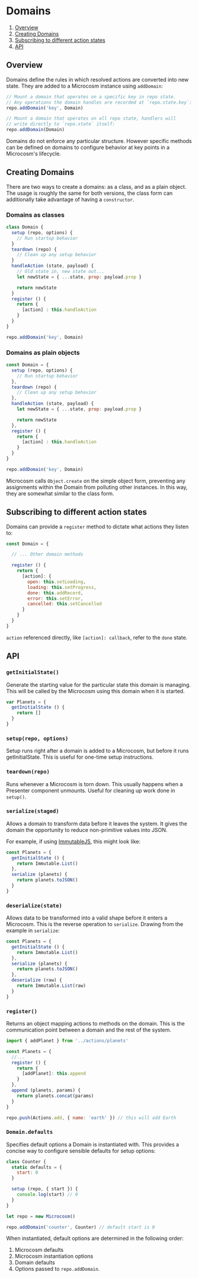 # Domains

1. [Overview](#overview)
2. [Creating Domains](#creating-domains)
3. [Subscribing to different action states](#subscribing-to-different-action-states)
4. [API](#api)

## Overview

Domains define the rules in which resolved actions are converted into
new state. They are added to a Microcosm instance using `addDomain`:

```javascript
// Mount a domain that operates on a specific key in repo state.
// Any operations the domain handles are recorded at `repo.state.key`:
repo.addDomain('key', Domain)

// Mount a domain that operates on all repo state, handlers will
// write directly to `repo.state` itself:
repo.addDomain(Domain)
```

Domains do not enforce any particular structure. However specific
methods can be defined on domains to configure behavior at key points
in a Microcosm's lifecycle.

## Creating Domains

There are two ways to create a domains: as a class, and as a plain object. The
usage is roughly the same for both versions, the class form can additionally
take advantage of having a `constructor`.

### Domains as classes

```javascript
class Domain {
  setup (repo, options) {
    // Run startup behavior
  }
  teardown (repo) {
    // Clean up any setup behavior
  }
  handleAction (state, payload) {
    // Old state in, new state out...
    let newState = { ...state, prop: payload.prop }

    return newState
  }
  register () {
    return {
      [action] : this.handleAction
    }
  }
}

repo.addDomain('key', Domain)
```

### Domains as plain objects

```javascript
const Domain = {
  setup (repo, options) {
    // Run startup behavior
  },
  teardown (repo) {
    // Clean up any setup behavior
  },
  handleAction (state, payload) {
    let newState = { ...state, prop: payload.prop }

    return newState
  },
  register () {
    return {
      [action] : this.handleAction
    }
  }
}

repo.addDomain('key', Domain)
```

Microcosm calls `Object.create` on the simple object form, preventing any
assignments within the Domain from polluting other instances. In this way, they
are somewhat similar to the class form.

## Subscribing to different action states

Domains can provide a `register` method to dictate what actions they
listen to:

```javascript
const Domain = {

  // ... Other domain methods

  register () {
    return {
      [action]: {
        open: this.setLoading,
        loading: this.setProgress,
        done: this.addRecord,
        error: this.setError,
        cancelled: this.setCancelled
      }
    }
  }
}
```

`action` referenced directly, like `[action]: callback`, refer to the
`done` state.

## API

### `getInitialState()`

Generate the starting value for the particular state this domain is
managing. This will be called by the Microcosm using this domain when
it is started.

```javascript
var Planets = {
  getInitialState () {
    return []
  }
}
```

### `setup(repo, options)`

Setup runs right after a domain is added to a Microcosm, but before it runs
getInitialState. This is useful for one-time setup instructions.

### `teardown(repo)`

Runs whenever a Microcosm is torn down. This usually happens when a
Presenter component unmounts. Useful for cleaning up work done in
`setup()`.

### `serialize(staged)`

Allows a domain to transform data before it leaves the system. It gives
the domain the opportunity to reduce non-primitive values into
JSON.

For example, if using
[ImmutableJS](https://github.com/facebook/immutable-js), this might
look like:

```javascript
const Planets = {
  getInitialState () {
    return Immutable.List()
  },
  serialize (planets) {
    return planets.toJSON()
  }
}
```

### `deserialize(state)`

Allows data to be transformed into a valid shape before it enters a
Microcosm. This is the reverse operation to `serialize`. Drawing from
the example in `serialize`:

```javascript
const Planets = {
  getInitialState () {
    return Immutable.List()
  },
  serialize (planets) {
    return planets.toJSON()
  },
  deserialize (raw) {
    return Immutable.List(raw)
  }
}
```

### `register()`

Returns an object mapping actions to methods on the domain. This is the
communication point between a domain and the rest of the system.

```javascript
import { addPlanet } from '../actions/planets'

const Planets = {
  //...
  register () {
    return {
      [addPlanet]: this.append
    }
  },
  append (planets, params) {
    return planets.concat(params)
  }
}

repo.push(Actions.add, { name: 'earth' }) // this will add Earth
```

### `Domain.defaults`

Specifies default options a Domain is instantiated with. This
provides a concise way to configure sensible defaults for setup
options:

```javascript
class Counter {
  static defaults = {
    start: 0
  }

  setup (repo, { start }) {
    console.log(start) // 0
  }
}

let repo = new Microcosm()

repo.addDomain('counter', Counter) // default start is 0
```

When instantiated, default options are determined in the following
order:

1. Microcosm defaults
2. Microcosm instantiation options
3. Domain defaults
4. Options passed to `repo.addDomain`.
